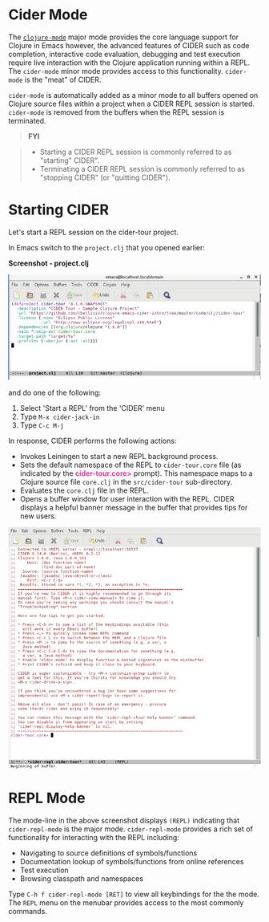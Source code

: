 # Cider Mode

The [`clojure-mode`](https://github.com/clojure-emacs/clojure-mode) major mode provides the core language support for Clojure in Emacs however, the advanced features of CIDER such as code completion, interactive code evaluation, debugging and test execution require live interaction with the Clojure application running within a REPL. The `cider-mode` minor mode provides access to this functionality. `cider-mode` is the "meat" of CIDER.

`cider-mode` is automatically added as a minor mode to all buffers opened on Clojure source files within a project when a CIDER REPL session is started. `cider-mode` is removed from the buffers when the REPL session is terminated.

> **FYI**

> * Starting a CIDER REPL session is commonly referred to as "starting" CIDER".
> * Terminating a CIDER REPL session is commonly referred to as "stopping CIDER" (or "quitting CIDER").

# Starting CIDER

Let's start a REPL session on the cider-tour project.

In Emacs switch to the `project.clj` that you opened earlier: 

**Screenshot - project.clj**


![Clojure source - core.clj](images/project_clj.jpg)

and do one of the following:

1. Select 'Start a REPL' from the 'CIDER' menu
2. Type `M-x cider-jack-in`
3. Type `C-c M-j`

In response, CIDER performs the following actions:

* Invokes Leiningen to start a new REPL background process.
* Sets the default namespace of the REPL to `cider-tour.core` file (as indicated by the <span style="font-weight: bold; color:#d83da3">cider-tour.core&gt;</span> prompt). This namespace maps to a Clojure source file `core.clj` in the `src/cider-tour` sub-directory.
* Evaluates the `core.clj` file in the REPL.
* Opens a buffer window for user interaction with the REPL. CIDER displays a helpful banner message in the buffer that provides tips for new users.

![CIDER REPL Buffer Window](images/cider_start_repl.jpg)

# REPL Mode

The mode-line in the above screenshot displays `(REPL)` indicating that `cider-repl-mode` is the major mode. `cider-repl-mode` provides a rich set of functionality for interacting with the REPL including:

* Navigating to source definitions of symbols/functions
* Documentation lookup of symbols/functions from online references
* Test execution
* Browsing classpath and namespaces

Type `C-h f cider-repl-mode [RET]` to view all keybindings for the the mode. The `REPL` menu on the menubar provides access to the most commonly commands.




